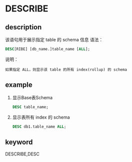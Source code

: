 # DESCRIBE

## description

该语句用于展示指定 table 的 schema 信息
语法：

```sql
DESC[RIBE] [db_name.]table_name [ALL];
```

说明：

```plain text
如果指定 ALL，则显示该 table 的所有 index(rollup) 的 schema
```

## example

1. 显示Base表Schema

    ```sql
    DESC table_name;
    ```

2. 显示表所有 index 的 schema

    ```sql
    DESC db1.table_name ALL;
    ```

## keyword

DESCRIBE,DESC
